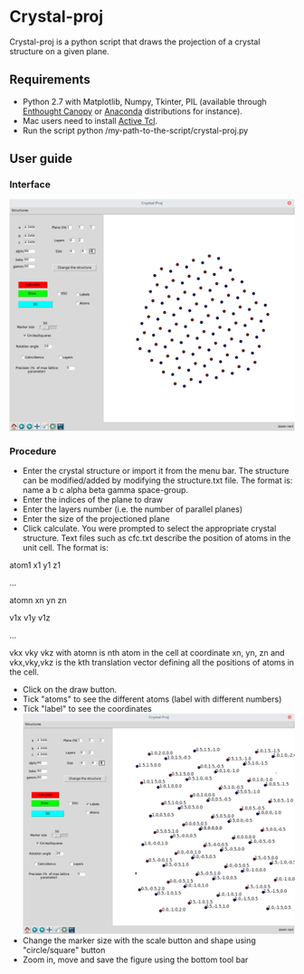 Crystal-proj
============


Crystal-proj is a python script that draws the projection of a crystal structure on a given plane.

## Requirements
* Python 2.7 with Matplotlib, Numpy, Tkinter, PIL (available through [Enthought Canopy](https://store.enthought.com/downloads/) or [Anaconda](http://continuum.io/downloads) distributions for instance).
* Mac users need to install [Active Tcl](http://www.activestate.com/activetcl/downloads).
* Run the script python /my-path-to-the-script/crystal-proj.py

## User guide

### Interface
![img1](/img1.png?raw=true)

### Procedure
* Enter the crystal structure or import it from the menu bar. The structure can be modified/added by modifying the structure.txt file. The format is: name a b c alpha beta gamma space-group. 
* Enter the indices of the plane to draw
* Enter the layers number (i.e. the number of parallel planes)
* Enter the size of the projectioned plane
* Click calculate. You were prompted to select the appropriate crystal structure. Text files such as cfc.txt describe the position of atoms in the unit cell. The format is: 

atom1 x1 y1 z1

...

atomn xn yn zn

v1x v1y v1z

...

vkx vky vkz
with atomn is nth atom in the cell at coordinate xn, yn, zn and vkx,vky,vkz is the kth translation vector defining all the positions of atoms in the cell.
* Click on the draw button.
* Tick "atoms" to see the different atoms (label with different numbers)
* Tick "label" to see the coordinates
![img2](/img2.png?raw=true)
* Change the marker size with the scale button and shape using "circle/square" button
* Zoom in, move and save the figure using the bottom tool bar
